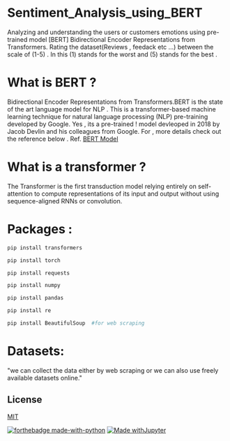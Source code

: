 # Sentiment_Analysis_using_BERT
Analyzing and understanding  the users or customers emotions using pre-trained model [BERT] Bidirectional Encoder Representations from Transformers. Rating the dataset(Reviews , feedack etc ...) between the scale of (1-5) . In this (1) stands for the worst and (5) stands for the best . 






# What is BERT ?
Bidirectional Encoder Representations from Transformers.BERT is the state of the art language model for NLP . This is a transformer-based machine learning technique for natural language processing (NLP) pre-training developed by Google. Yes , its a pre-trained ! model devleoped in 2018 by Jacob Devlin and his colleagues from Google. For , more details check out the reference below . 
Ref. [BERT Model](https://arxiv.org/pdf/1810.04805.pdf "BERT Model")


# What is a transformer ?
The Transformer is the first transduction model relying entirely on self-attention to compute representations of its input and output without using sequence-aligned RNNs or convolution.

# Packages :
```bash
pip install transformers 
```
```bash
pip install torch
```
```bash
pip install requests 
```
```bash
pip install numpy
```
```bash
pip install pandas 
```
```bash
pip install re   
```
```bash
pip install BeautifulSoup  #for web scraping
```


# Datasets:
"we can collect the data either by web scraping or we can also use freely available datasets online." 


## License
[MIT](https://choosealicense.com/licenses/mit/) 

[![forthebadge made-with-python](http://ForTheBadge.com/images/badges/made-with-python.svg)](https://www.python.org/)
[![Made withJupyter](https://img.shields.io/badge/Made%20with-Jupyter-orange?style=for-the-badge&logo=Jupyter)](https://jupyter.org/try)



